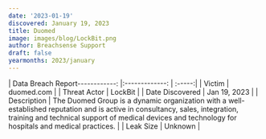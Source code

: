 ```yaml
---
date: '2023-01-19'
discovered: January 19, 2023
title: Duomed
image: images/blog/LockBit.png
author: Breachsense Support
draft: false
yearmonths: 2023/january
---
```


| Data Breach Report------------:     |:-------------:    | :-----:|
| Victim      | duomed.com      | 
| Threat Actor      | LockBit      | 
| Date Discovered      | Jan 19, 2023      | 
| Description      | The Duomed Group is a dynamic organization with a well-established reputation and is active in consultancy, sales, integration, training and technical support of medical devices and technology for hospitals and medical practices.      | 
| Leak Size      | Unknown      | 

